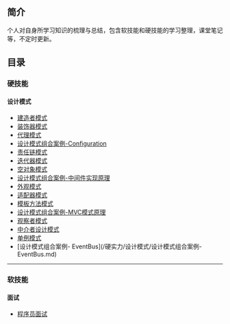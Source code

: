 ##  简介

​	个人对自身所学习知识的梳理与总结，包含软技能和硬技能的学习整理，课堂笔记等，不定时更新。

##  目录

### 	硬技能

####  设计模式
 - [建造者模式](/硬实力/设计模式/建造者模式.md)
 - [装饰器模式](/硬实力/设计模式/装饰器模式.md)
 - [代理模式](/硬实力/设计模式/代理模式.md)
 - [设计模式组合案例-Configuration](/硬实力/设计模式/设计模式组合案例-Configuration.md)
 - [责任链模式](/硬实力/设计模式/责任链模式.md)
 - [迭代器模式](/硬实力/设计模式/迭代器模式.md)
 - [空对象模式](/硬实力/设计模式/空对象模式.md)
 - [设计模式组合案例-中间件实现原理](/硬实力/设计模式/设计模式组合案例-中间件实现原理.md)
 - [外观模式](/硬实力/设计模式/外观模式.md)
 - [适配器模式](/硬实力/设计模式/适配器模式.md)
 - [模板方法模式](/硬实力/设计模式/模板方法模式.md)
 - [设计模式组合案例-MVC模式原理](/硬实力/设计模式/设计模式组合案例-MVC模式原理.md)
 - [观察者模式](/硬实力/设计模式/观察者模式.md)
 - [中介者设计模式](/硬实力/设计模式/中介者设计模式.md)
 - [单例模式](/硬实力/设计模式/单例模式.md)
 - [设计模式组合案例- EventBus](/硬实力/设计模式/设计模式组合案例- EventBus.md)



---

### 	软技能

#### 		面试

   - [程序员面试](/软实力/面试/程序员面试.md)

     



​	





